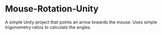 # Mouse-Rotation-Unity
A simple Unity project that points an arrow towards the mouse. Uses simple trigonometry ratios to calculate the angles.
